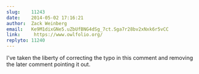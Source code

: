 ```yaml
---
slug:    11243
date:    2014-05-02 17:16:21
author:  Zack Weinberg
email:   Ke9M1dixGNe5.uZbUfBNG4dSg_7ct.Sga7r28bv2xNxk6r5vCC
link:     https://www.owlfolio.org/
replyto: 11240
---
```


I've taken the liberty of correcting the typo in this comment and
removing the later comment pointing it out.
